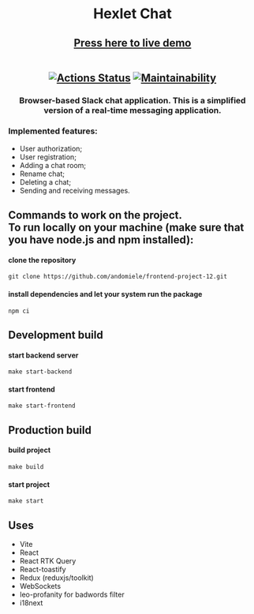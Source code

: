 <h1 align="center">Hexlet Chat</h1>
<h2 align="center">
  <a  href="https://frontend-project-12-sxal.onrender.com">Press here to live demo</a>
  
  <div align="center">
    <br/>
  
  [![Actions Status](https://github.com/andomiele/frontend-project-12/workflows/hexlet-check/badge.svg)](https://github.com/andomiele/frontend-project-12/actions)
  [![Maintainability](https://api.codeclimate.com/v1/badges/3c737a9c2d87d1cf7ca8/maintainability)](https://codeclimate.com/github/andomiele/frontend-project-12/maintainability)

  </div>
</h2>
<h3 align="center">Browser-based Slack chat application. This is a simplified version of a real-time messaging application.</h3>
<h3 align="left">Implemented features:</h3>
  <ul>
    <li>User authorization;</li>
    <li>User registration;</li>
    <li>Adding a chat room;</li>
    <li>Rename chat;</li>
    <li>Deleting a chat;</li>
    <li>Sending and receiving messages.</li>
  </ul>

<h2>
  Commands to work on the project.
</br>
  To run locally on your machine (make sure that you have node.js and npm installed):
</h2>

#### clone the repository
```
git clone https://github.com/andomiele/frontend-project-12.git
```
#### install dependencies and let your system run the package
```
npm ci
```
## Development build
#### start backend server
```
make start-backend
```
#### start frontend
```
make start-frontend
```
## Production build
#### build project
```
make build
```
#### start project
```
make start
```
## Uses
<ul>
  <li>Vite</li>
  <li>React</li>
  <li>React RTK Query</li>
  <li>React-toastify</li>
  <li>Redux (reduxjs/toolkit)</li>
  <li>WebSockets</li>
  <li>leo-profanity for badwords filter</li>
  <li>i18next</li>
</ul>